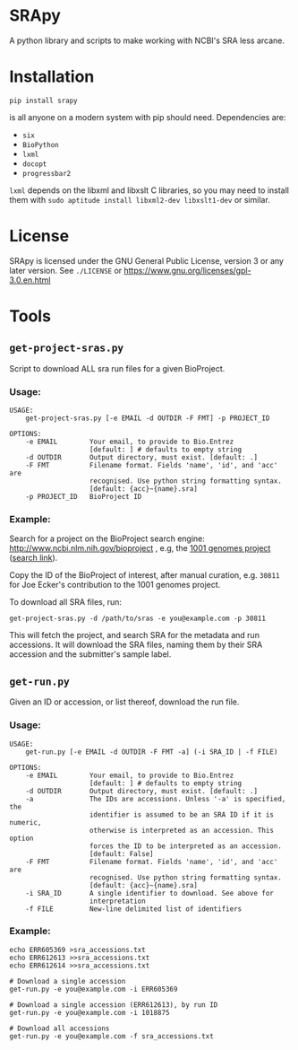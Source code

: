 SRApy
=====

A python library and scripts to make working with NCBI's SRA less arcane.


Installation
============

    pip install srapy

is all anyone on a modern system with pip should need. Dependencies are:

- `six`
- `BioPython`
- `lxml`
- `docopt`
- `progressbar2`

`lxml` depends on the libxml and libxslt C libraries, so you may need to
install them with `sudo aptitude install libxml2-dev libxslt1-dev` or similar.

License
=======

SRApy is licensed under the GNU General Public License, version 3 or any later
version. See `./LICENSE` or https://www.gnu.org/licenses/gpl-3.0.en.html


Tools
=====

`get-project-sras.py`
----------------------

Script to download ALL sra run files for a given BioProject.

### Usage:

```
USAGE:
    get-project-sras.py [-e EMAIL -d OUTDIR -F FMT] -p PROJECT_ID

OPTIONS:
    -e EMAIL        Your email, to provide to Bio.Entrez
                    [default: ] # defaults to empty string
    -d OUTDIR       Output directory, must exist. [default: .]
    -F FMT          Filename format. Fields 'name', 'id', and 'acc' are
                    recognised. Use python string formatting syntax.
                    [default: {acc}~{name}.sra]
    -p PROJECT_ID   BioProject ID
```

### Example:

Search for a project on the BioProject search engine:
http://www.ncbi.nlm.nih.gov/bioproject
, e.g, the [1001 genomes project](http://1001genomes.org)
([search link](http://www.ncbi.nlm.nih.gov/bioproject/?term=1001+genomes)).

Copy the ID of the BioProject of interest, after manual curation, e.g. `30811`
for Joe Ecker's contribution to the 1001 genomes project.

To download all SRA files, run:

    get-project-sras.py -d /path/to/sras -e you@example.com -p 30811

This will fetch the project, and search SRA for the metadata and run
accessions. It will download the SRA files, naming them by their SRA accession
and the submitter's sample label.


`get-run.py`
------------

Given an ID or accession, or list thereof, download the run file.

### Usage:

```
USAGE:
    get-run.py [-e EMAIL -d OUTDIR -F FMT -a] (-i SRA_ID | -f FILE)

OPTIONS:
    -e EMAIL        Your email, to provide to Bio.Entrez
                    [default: ] # defaults to empty string
    -d OUTDIR       Output directory, must exist. [default: .]
    -a              The IDs are accessions. Unless '-a' is specified, the
                    identifier is assumed to be an SRA ID if it is numeric,
                    otherwise is interpreted as an accession. This option
                    forces the ID to be interpreted as an accession.
                    [default: False]
    -F FMT          Filename format. Fields 'name', 'id', and 'acc' are
                    recognised. Use python string formatting syntax.
                    [default: {acc}~{name}.sra]
    -i SRA_ID       A single identifier to download. See above for
                    interpretation
    -f FILE         New-line delimited list of identifiers
```

### Example:

    echo ERR605369 >sra_accessions.txt
    echo ERR612613 >>sra_accessions.txt
    echo ERR612614 >>sra_accessions.txt

    # Download a single accession
    get-run.py -e you@example.com -i ERR605369

    # Download a single accession (ERR612613), by run ID
    get-run.py -e you@example.com -i 1018875

    # Download all accessions
    get-run.py -e you@example.com -f sra_accessions.txt
